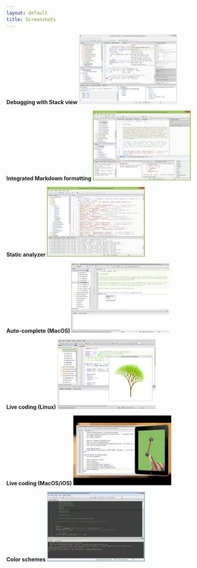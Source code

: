 ```yaml
---
layout: default
title: Screenshots
---
```


**Debugging with Stack view**
<a href="images/debugging.png"><img src="images/debugging.png" style="width:256px; height:182px"/></a>

**Integrated Markdown formatting**
<a href="images/integrated-materials.png"><img src="images/integrated-materials.png" style="width:256px; height:182px"/></a>

**Static analyzer**
<a href="images/static-analysis.png"><img src="images/static-analysis.png" style="width:256px; height:182px"/></a>

**Auto-complete (MacOS)**
<a href="images/autocomplete-osx.png"><img src="images/autocomplete-osx.png" style="width:256px; height:182px"/></a>

**Live coding (Linux)**
<a href="images/scratchpad-linux-mint.png"><img src="images/scratchpad-linux-mint.png" style="width:256px; height:182px"/></a>

**Live coding (MacOS/iOS)**
<a href="images/live-coding-gideros-zerobrane-studio.png"><img src="images/live-coding-gideros-zerobrane-studio.png" style="width:256px; height:182px"/></a>

**Color schemes**
<a href="images/colors-zenburn.png"><img src="images/colors-zenburn.png" style="width:256px; height:182px"/></a>
